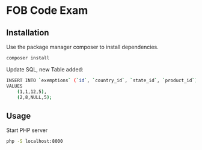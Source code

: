 # FOB Code Exam

## Installation

Use the package manager composer to install dependencies.
```bash
composer install 
```

Update SQL, new Table added:
```bash
INSERT INTO `exemptions` (`id`, `country_id`, `state_id`, `product_id`)
VALUES
	(1,1,12,5),
	(2,8,NULL,5);
```

## Usage

Start PHP server
```bash
php -S localhost:8000 
```